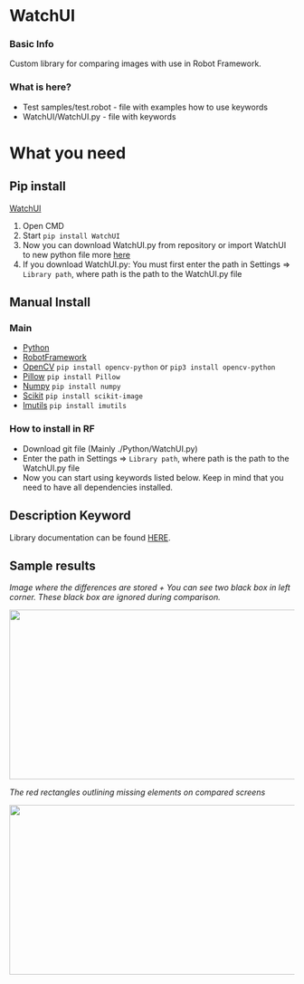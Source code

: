 # WatchUI

### Basic Info

Custom library for comparing images with use in Robot Framework.

### What is here?

- Test samples/test.robot - file with examples how to use keywords
- WatchUI/WatchUI.py - file with keywords

# What you need

## Pip install

[WatchUI](https://pypi.org/project/WatchUI/)

1. Open CMD
2. Start `pip install WatchUI`
3. Now you can download WatchUI.py from repository or import WatchUI to new python file more [here](https://stackoverflow.com/questions/32952106/creating-a-robot-framework-library-from-existing-python-package)
4. If you download WatchUI.py: You must first enter the path in Settings => `Library path`, where path is the path to the WatchUI.py file

## Manual Install

### Main

- [Python](https://www.python.org/)
- [RobotFramework](https://robotframework.org/)
- [OpenCV](https://opencv.org/) `pip install opencv-python` or `pip3 install opencv-python`
- [Pillow](https://python-pillow.org/) `pip install Pillow`
- [Numpy](https://numpy.org/) `pip install numpy`
- [Scikit](https://scikit-image.org/) `pip install scikit-image`
- [Imutils](https://github.com/jrosebr1/imutils) `pip install imutils`

### How to install in RF

- Download git file (Mainly ./Python/WatchUI.py)
- Enter the path in Settings => `Library path`, where path is the path to the WatchUI.py file
- Now you can start using keywords listed below. Keep in mind that you need to have all dependencies installed.

## Description Keyword

Library documentation can be found [HERE](https://tesena-smart-testing.github.io/WatchUI/).

## Sample results

_Image where the differences are stored + You can see two black box in left corner. These black box are ignored during comparison._

<img src="/Img/logscreen.png" width="850" height="300">

_The red rectangles outlining missing elements on compared screens_

<img src="/Img/img_inlog.png" width="850" height="300">
